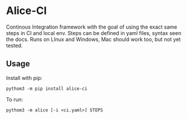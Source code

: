 # Alice-CI

Continous Integration framework with the goal of using the exact same steps in CI and local env. Steps can be defined in yaml files, syntax seen the docs. Runs on LInux and Windows, Mac should work too, but not yet tested.

## Usage

Install with pip:
```
pythom3 -m pip install alice-ci
```

To run:

```
pythom3 -m alice [-i <ci.yaml>] STEPS
```